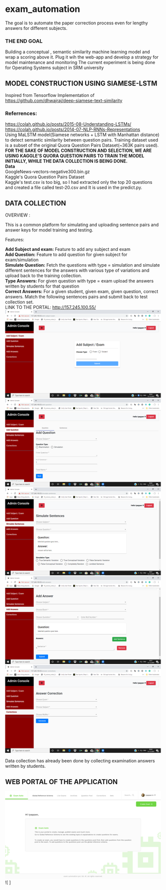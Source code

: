 # exam_automation
The goal is to automate the paper correction process even for lengthy answers for different subjects.
### THE END GOAL
Building a conceptual , semantic similarity machine learning model and wrap a scoring above it.
Plug it wih the web-app and develop a strategy for model maintenance and monitoring
The current experiment is being done for Operating Systems subject in SRM university
## MODEL CONSTRUCTION USING SIAMESE-LSTM
Inspired from Tensorflow Implementation of https://github.com/dhwajraj/deep-siamese-text-similarity <br /> 
### Referrences:
https://colah.github.io/posts/2015-08-Understanding-LSTMs/ <br /> 
https://colah.github.io/posts/2014-07-NLP-RNNs-Representations<BR />
Using MaLSTM model(Siamese networks + LSTM with Manhattan distance) to detect semantic similarity between question pairs. Training dataset used is a subset of the original Quora Question Pairs Dataset(~363K pairs used).<BR />
<B>FOR THE SAKE OF MODEL CONSTRUCTION AND SELECTION, WE ARE USING KAGGLE'S QUORA QUESTION PAIRS TO TRAIN THE MODEL INITIALLY, WHILE THE DATA COLLECTION IS BEING DONE.</B><BR />
<B>Data</B><BR />
GoogleNews-vectors-negative300.bin.gz<BR />
Kaggle's Quora Question Pairs Dataset<BR />
Kaggle's test.csv is too big, so I had extracted only the top 20 questions and created a file called test-20.csv and It is used in the predict.py.

## DATA COLLECTION
OVERVIEW :<BR />

This is a common platform for simulating and uploading sentence pairs and answer keys for model training and testing.<BR />

Features:<BR />

<B>Add Subject and exam:</B> Feature to add any subject and exam<BR />
<B>Add Question:</B> Feature to add question for given subject for exam/simulation<BR />
<B>Simulate Question:</B> Fetch the questions with type = simulation and simulate different sentences for the answers with various type of variations and upload back to the training collection.<BR />
<B>Type Answers:</B> For given question with type = exam upload the answers written by students for that question<BR />
<B>Correct Answers:</B> For a given student, given exam, given question, correct answers. Match the following sentences pairs and submit back to test collection set.<BR />
LINK TO THE PORTAL: http://157.245.100.55/ <BR />
![Admin Console](https://github.com/subhashreehazra/exam_auto/blob/master/data%20collection%20platform/Picture1.png)
![ ](https://github.com/subhashreehazra/exam_auto/blob/master/data%20collection%20platform/Picture2.png)
![ ](https://github.com/subhashreehazra/exam_auto/blob/master/data%20collection%20platform/Picture3.png)
![ ](https://github.com/subhashreehazra/exam_auto/blob/master/data%20collection%20platform/Picture4.png)
![ ](https://github.com/subhashreehazra/exam_auto/blob/master/data%20collection%20platform/Picture5.png)<br />

Data collection has already been done by collecting examination answers written by students.<BR />
## WEB PORTAL OF THE APPLICATION
![HOME PAGE](https://github.com/subhashreehazra/exam_auto/blob/master/web%20portal/exam_automation_home.png)
![ ]
